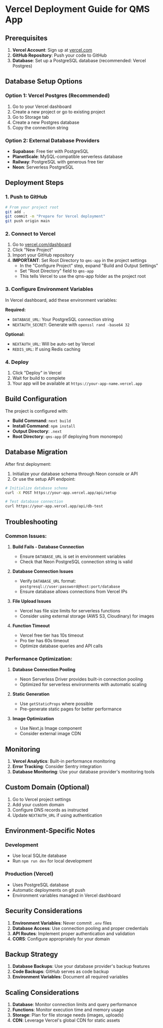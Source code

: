 # Vercel Deployment Guide for QMS App

## Prerequisites

1. **Vercel Account**: Sign up at [vercel.com](https://vercel.com)
2. **GitHub Repository**: Push your code to GitHub
3. **Database**: Set up a PostgreSQL database (recommended: Vercel Postgres)

## Database Setup Options

### Option 1: Vercel Postgres (Recommended)
1. Go to your Vercel dashboard
2. Create a new project or go to existing project
3. Go to Storage tab
4. Create a new Postgres database
5. Copy the connection string

### Option 2: External Database Providers
- **Supabase**: Free tier with PostgreSQL
- **PlanetScale**: MySQL-compatible serverless database
- **Railway**: PostgreSQL with generous free tier
- **Neon**: Serverless PostgreSQL

## Deployment Steps

### 1. Push to GitHub
```bash
# From your project root
git add .
git commit -m "Prepare for Vercel deployment"
git push origin main
```

### 2. Connect to Vercel
1. Go to [vercel.com/dashboard](https://vercel.com/dashboard)
2. Click "New Project"
3. Import your GitHub repository
4. **IMPORTANT**: Set Root Directory to `qms-app` in the project settings
   - In the "Configure Project" step, expand "Build and Output Settings"
   - Set "Root Directory" field to `qms-app`
   - This tells Vercel to use the qms-app folder as the project root

### 3. Configure Environment Variables
In Vercel dashboard, add these environment variables:

**Required:**
- `DATABASE_URL`: Your PostgreSQL connection string
- `NEXTAUTH_SECRET`: Generate with `openssl rand -base64 32`

**Optional:**
- `NEXTAUTH_URL`: Will be auto-set by Vercel
- `REDIS_URL`: If using Redis caching

### 4. Deploy
1. Click "Deploy" in Vercel
2. Wait for build to complete
3. Your app will be available at `https://your-app-name.vercel.app`

## Build Configuration

The project is configured with:
- **Build Command**: `next build`
- **Install Command**: `npm install`
- **Output Directory**: `.next`
- **Root Directory**: `qms-app` (if deploying from monorepo)

## Database Migration

After first deployment:
1. Initialize your database schema through Neon console or API
2. Or use the setup API endpoint:
```bash
# Initialize database schema
curl -X POST https://your-app.vercel.app/api/setup

# Test database connection
curl https://your-app.vercel.app/api/db-test
```

## Troubleshooting

### Common Issues:

1. **Build Fails - Database Connection**
   - Ensure `DATABASE_URL` is set in environment variables
   - Check that Neon PostgreSQL connection string is valid

2. **Database Connection Issues**
   - Verify `DATABASE_URL` format: `postgresql://user:password@host:port/database`
   - Ensure database allows connections from Vercel IPs

3. **File Upload Issues**
   - Vercel has file size limits for serverless functions
   - Consider using external storage (AWS S3, Cloudinary) for images

4. **Function Timeout**
   - Vercel free tier has 10s timeout
   - Pro tier has 60s timeout
   - Optimize database queries and API calls

### Performance Optimization:

1. **Database Connection Pooling**
   - Neon Serverless Driver provides built-in connection pooling
   - Optimized for serverless environments with automatic scaling

2. **Static Generation**
   - Use `getStaticProps` where possible
   - Pre-generate static pages for better performance

3. **Image Optimization**
   - Use Next.js Image component
   - Consider external image CDN

## Monitoring

1. **Vercel Analytics**: Built-in performance monitoring
2. **Error Tracking**: Consider Sentry integration
3. **Database Monitoring**: Use your database provider's monitoring tools

## Custom Domain (Optional)

1. Go to Vercel project settings
2. Add your custom domain
3. Configure DNS records as instructed
4. Update `NEXTAUTH_URL` if using authentication

## Environment-Specific Notes

### Development
- Use local SQLite database
- Run `npm run dev` for local development

### Production (Vercel)
- Uses PostgreSQL database
- Automatic deployments on git push
- Environment variables managed in Vercel dashboard

## Security Considerations

1. **Environment Variables**: Never commit `.env` files
2. **Database Access**: Use connection pooling and proper credentials
3. **API Routes**: Implement proper authentication and validation
4. **CORS**: Configure appropriately for your domain

## Backup Strategy

1. **Database Backups**: Use your database provider's backup features
2. **Code Backups**: GitHub serves as code backup
3. **Environment Variables**: Document all required variables

## Scaling Considerations

1. **Database**: Monitor connection limits and query performance
2. **Functions**: Monitor execution time and memory usage
3. **Storage**: Plan for file storage needs (images, uploads)
4. **CDN**: Leverage Vercel's global CDN for static assets